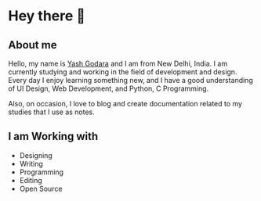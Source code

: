# Hey there :wave:


## About me

Hello, my name is [Yash Godara](https://leetcode.com/y17godara/) and I am from New Delhi, India. I am currently studying and working in the field of development and design. Every day I enjoy learning something new, and I have a good understanding of UI Design, Web Development, and Python, C Programming. 

Also, on occasion, I love to blog and create documentation related to my studies that I use as notes.


## I am Working with

- Designing
- Writing
- Programming
- Editing
- Open Source
